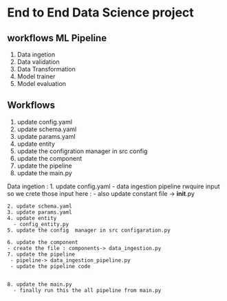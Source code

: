 # End to End Data Science project



## workflows ML Pipeline 

1. Data ingetion 
2. Data validation
3. Data Transformation 
4. Model trainer 
5. Model evaluation  



## Workflows 

1. update config.yaml 
2. update schema.yaml 
3. update params.yaml 
4. update entity 
5. update the configration manager in src config 
6. update the component 
7. update the pipeline 
8. update the main.py 




Data ingetion :
    1. update config.yaml 
      - data ingestion pipeline rwquire input so we crete those input here :
      - also update constant file -> __init__.py 

    2. update schema.yaml 
    3. update params.yaml 
    4. update entity 
      - config_entity.py 
    5. update the config  manager in src configaration.py

    6. update the component 
    - create the file : components-> data_ingestion.py 
    7. update the pipeline 
     - pipeline-> data_ingestion_pipeline.py 
     - update the pipeline code 
     

    8. update the main.py 
      - finally run this the all pipeline from main.py 